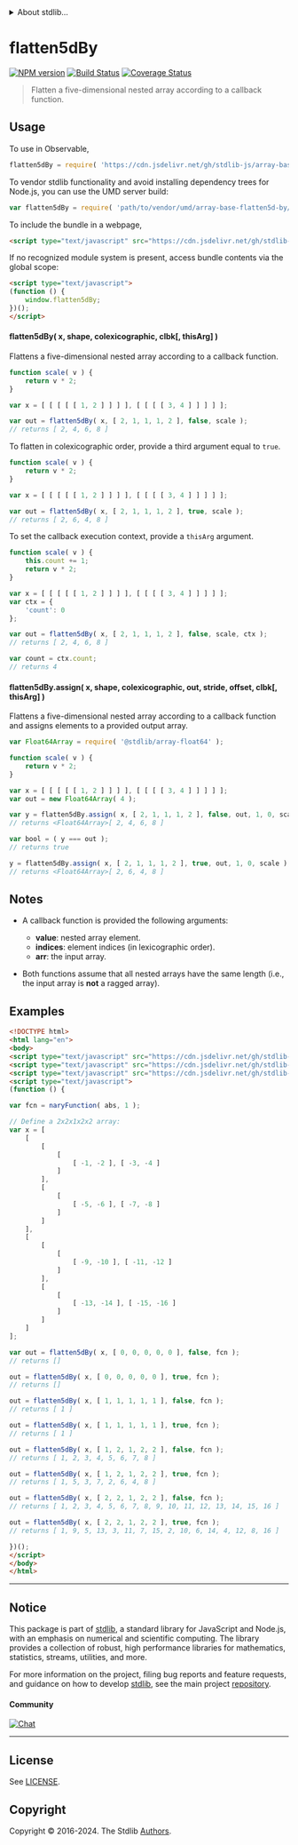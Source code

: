 <!--

@license Apache-2.0

Copyright (c) 2023 The Stdlib Authors.

Licensed under the Apache License, Version 2.0 (the "License");
you may not use this file except in compliance with the License.
You may obtain a copy of the License at

   http://www.apache.org/licenses/LICENSE-2.0

Unless required by applicable law or agreed to in writing, software
distributed under the License is distributed on an "AS IS" BASIS,
WITHOUT WARRANTIES OR CONDITIONS OF ANY KIND, either express or implied.
See the License for the specific language governing permissions and
limitations under the License.

-->

<!-- lint disable maximum-heading-length -->


<details>
  <summary>
    About stdlib...
  </summary>
  <p>We believe in a future in which the web is a preferred environment for numerical computation. To help realize this future, we've built stdlib. stdlib is a standard library, with an emphasis on numerical and scientific computation, written in JavaScript (and C) for execution in browsers and in Node.js.</p>
  <p>The library is fully decomposable, being architected in such a way that you can swap out and mix and match APIs and functionality to cater to your exact preferences and use cases.</p>
  <p>When you use stdlib, you can be absolutely certain that you are using the most thorough, rigorous, well-written, studied, documented, tested, measured, and high-quality code out there.</p>
  <p>To join us in bringing numerical computing to the web, get started by checking us out on <a href="https://github.com/stdlib-js/stdlib">GitHub</a>, and please consider <a href="https://opencollective.com/stdlib">financially supporting stdlib</a>. We greatly appreciate your continued support!</p>
</details>

# flatten5dBy

[![NPM version][npm-image]][npm-url] [![Build Status][test-image]][test-url] [![Coverage Status][coverage-image]][coverage-url] <!-- [![dependencies][dependencies-image]][dependencies-url] -->

> Flatten a five-dimensional nested array according to a callback function.



<section class="usage">

## Usage

To use in Observable,

```javascript
flatten5dBy = require( 'https://cdn.jsdelivr.net/gh/stdlib-js/array-base-flatten5d-by@v0.2.0-umd/browser.js' )
```

To vendor stdlib functionality and avoid installing dependency trees for Node.js, you can use the UMD server build:

```javascript
var flatten5dBy = require( 'path/to/vendor/umd/array-base-flatten5d-by/index.js' )
```

To include the bundle in a webpage,

```html
<script type="text/javascript" src="https://cdn.jsdelivr.net/gh/stdlib-js/array-base-flatten5d-by@v0.2.0-umd/browser.js"></script>
```

If no recognized module system is present, access bundle contents via the global scope:

```html
<script type="text/javascript">
(function () {
    window.flatten5dBy;
})();
</script>
```

#### flatten5dBy( x, shape, colexicographic, clbk\[, thisArg] )

Flattens a five-dimensional nested array according to a callback function.

```javascript
function scale( v ) {
    return v * 2;
}

var x = [ [ [ [ [ 1, 2 ] ] ] ], [ [ [ [ 3, 4 ] ] ] ] ];

var out = flatten5dBy( x, [ 2, 1, 1, 1, 2 ], false, scale );
// returns [ 2, 4, 6, 8 ]
```

To flatten in colexicographic order, provide a third argument equal to `true`.

```javascript
function scale( v ) {
    return v * 2;
}

var x = [ [ [ [ [ 1, 2 ] ] ] ], [ [ [ [ 3, 4 ] ] ] ] ];

var out = flatten5dBy( x, [ 2, 1, 1, 1, 2 ], true, scale );
// returns [ 2, 6, 4, 8 ]
```

To set the callback execution context, provide a `thisArg` argument.

<!-- eslint-disable no-invalid-this -->

```javascript
function scale( v ) {
    this.count += 1;
    return v * 2;
}

var x = [ [ [ [ [ 1, 2 ] ] ] ], [ [ [ [ 3, 4 ] ] ] ] ];
var ctx = {
    'count': 0
};

var out = flatten5dBy( x, [ 2, 1, 1, 1, 2 ], false, scale, ctx );
// returns [ 2, 4, 6, 8 ]

var count = ctx.count;
// returns 4
```

#### flatten5dBy.assign( x, shape, colexicographic, out, stride, offset, clbk\[, thisArg] )

Flattens a five-dimensional nested array according to a callback function and assigns elements to a provided output array.

```javascript
var Float64Array = require( '@stdlib/array-float64' );

function scale( v ) {
    return v * 2;
}

var x = [ [ [ [ [ 1, 2 ] ] ] ], [ [ [ [ 3, 4 ] ] ] ] ];
var out = new Float64Array( 4 );

var y = flatten5dBy.assign( x, [ 2, 1, 1, 1, 2 ], false, out, 1, 0, scale );
// returns <Float64Array>[ 2, 4, 6, 8 ]

var bool = ( y === out );
// returns true

y = flatten5dBy.assign( x, [ 2, 1, 1, 1, 2 ], true, out, 1, 0, scale );
// returns <Float64Array>[ 2, 6, 4, 8 ]
```

</section>

<!-- /.usage -->

<section class="notes">

## Notes

-   A callback function is provided the following arguments:

    -   **value**: nested array element.
    -   **indices**: element indices (in lexicographic order).
    -   **arr**: the input array.

-   Both functions assume that all nested arrays have the same length (i.e., the input array is **not** a ragged array).

</section>

<!-- /.notes -->

<section class="examples">

## Examples

<!-- eslint no-undef: "error" -->

```html
<!DOCTYPE html>
<html lang="en">
<body>
<script type="text/javascript" src="https://cdn.jsdelivr.net/gh/stdlib-js/utils-nary-function@umd/browser.js"></script>
<script type="text/javascript" src="https://cdn.jsdelivr.net/gh/stdlib-js/math-base-special-abs@umd/browser.js"></script>
<script type="text/javascript" src="https://cdn.jsdelivr.net/gh/stdlib-js/array-base-flatten5d-by@v0.2.0-umd/browser.js"></script>
<script type="text/javascript">
(function () {

var fcn = naryFunction( abs, 1 );

// Define a 2x2x1x2x2 array:
var x = [
    [
        [
            [
                [ -1, -2 ], [ -3, -4 ]
            ]
        ],
        [
            [
                [ -5, -6 ], [ -7, -8 ]
            ]
        ]
    ],
    [
        [
            [
                [ -9, -10 ], [ -11, -12 ]
            ]
        ],
        [
            [
                [ -13, -14 ], [ -15, -16 ]
            ]
        ]
    ]
];

var out = flatten5dBy( x, [ 0, 0, 0, 0, 0 ], false, fcn );
// returns []

out = flatten5dBy( x, [ 0, 0, 0, 0, 0 ], true, fcn );
// returns []

out = flatten5dBy( x, [ 1, 1, 1, 1, 1 ], false, fcn );
// returns [ 1 ]

out = flatten5dBy( x, [ 1, 1, 1, 1, 1 ], true, fcn );
// returns [ 1 ]

out = flatten5dBy( x, [ 1, 2, 1, 2, 2 ], false, fcn );
// returns [ 1, 2, 3, 4, 5, 6, 7, 8 ]

out = flatten5dBy( x, [ 1, 2, 1, 2, 2 ], true, fcn );
// returns [ 1, 5, 3, 7, 2, 6, 4, 8 ]

out = flatten5dBy( x, [ 2, 2, 1, 2, 2 ], false, fcn );
// returns [ 1, 2, 3, 4, 5, 6, 7, 8, 9, 10, 11, 12, 13, 14, 15, 16 ]

out = flatten5dBy( x, [ 2, 2, 1, 2, 2 ], true, fcn );
// returns [ 1, 9, 5, 13, 3, 11, 7, 15, 2, 10, 6, 14, 4, 12, 8, 16 ]

})();
</script>
</body>
</html>
```

</section>

<!-- /.examples -->

<!-- Section for related `stdlib` packages. Do not manually edit this section, as it is automatically populated. -->

<section class="related">

</section>

<!-- /.related -->

<!-- Section for all links. Make sure to keep an empty line after the `section` element and another before the `/section` close. -->


<section class="main-repo" >

* * *

## Notice

This package is part of [stdlib][stdlib], a standard library for JavaScript and Node.js, with an emphasis on numerical and scientific computing. The library provides a collection of robust, high performance libraries for mathematics, statistics, streams, utilities, and more.

For more information on the project, filing bug reports and feature requests, and guidance on how to develop [stdlib][stdlib], see the main project [repository][stdlib].

#### Community

[![Chat][chat-image]][chat-url]

---

## License

See [LICENSE][stdlib-license].


## Copyright

Copyright &copy; 2016-2024. The Stdlib [Authors][stdlib-authors].

</section>

<!-- /.stdlib -->

<!-- Section for all links. Make sure to keep an empty line after the `section` element and another before the `/section` close. -->

<section class="links">

[npm-image]: http://img.shields.io/npm/v/@stdlib/array-base-flatten5d-by.svg
[npm-url]: https://npmjs.org/package/@stdlib/array-base-flatten5d-by

[test-image]: https://github.com/stdlib-js/array-base-flatten5d-by/actions/workflows/test.yml/badge.svg?branch=v0.2.0
[test-url]: https://github.com/stdlib-js/array-base-flatten5d-by/actions/workflows/test.yml?query=branch:v0.2.0

[coverage-image]: https://img.shields.io/codecov/c/github/stdlib-js/array-base-flatten5d-by/main.svg
[coverage-url]: https://codecov.io/github/stdlib-js/array-base-flatten5d-by?branch=main

<!--

[dependencies-image]: https://img.shields.io/david/stdlib-js/array-base-flatten5d-by.svg
[dependencies-url]: https://david-dm.org/stdlib-js/array-base-flatten5d-by/main

-->

[chat-image]: https://img.shields.io/gitter/room/stdlib-js/stdlib.svg
[chat-url]: https://app.gitter.im/#/room/#stdlib-js_stdlib:gitter.im

[stdlib]: https://github.com/stdlib-js/stdlib

[stdlib-authors]: https://github.com/stdlib-js/stdlib/graphs/contributors

[umd]: https://github.com/umdjs/umd
[es-module]: https://developer.mozilla.org/en-US/docs/Web/JavaScript/Guide/Modules

[deno-url]: https://github.com/stdlib-js/array-base-flatten5d-by/tree/deno
[deno-readme]: https://github.com/stdlib-js/array-base-flatten5d-by/blob/deno/README.md
[umd-url]: https://github.com/stdlib-js/array-base-flatten5d-by/tree/umd
[umd-readme]: https://github.com/stdlib-js/array-base-flatten5d-by/blob/umd/README.md
[esm-url]: https://github.com/stdlib-js/array-base-flatten5d-by/tree/esm
[esm-readme]: https://github.com/stdlib-js/array-base-flatten5d-by/blob/esm/README.md
[branches-url]: https://github.com/stdlib-js/array-base-flatten5d-by/blob/main/branches.md

[stdlib-license]: https://raw.githubusercontent.com/stdlib-js/array-base-flatten5d-by/main/LICENSE

</section>

<!-- /.links -->
